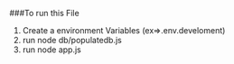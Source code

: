 ###To run this File
1. Create a environment Variables (ex=>.env.develoment)
2. run node db/populatedb.js
3. run node app.js

